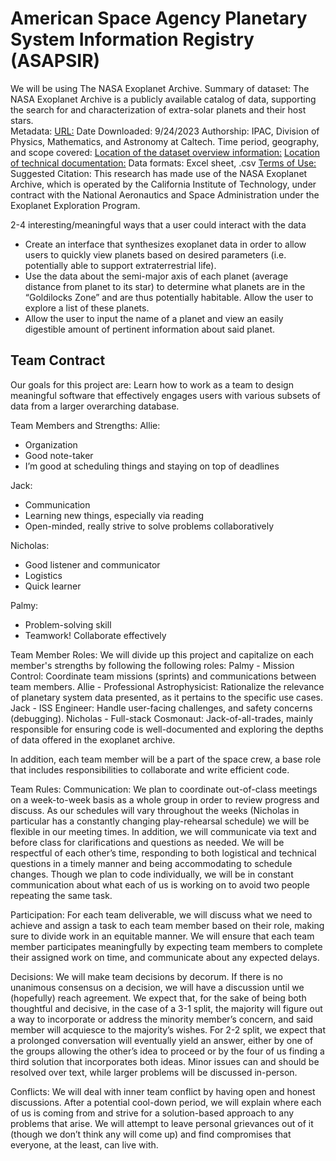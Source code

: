 # **American Space Agency Planetary System Information Registry (ASAPSIR)**
We will be using The NASA Exoplanet Archive.
Summary of dataset: The NASA Exoplanet Archive is a publicly available catalog of data, supporting the search for and characterization of extra-solar planets and their host stars.   
Metadata: 
[URL:](https://exoplanetarchive.ipac.caltech.edu/cgi-bin/TblView/nph-tblView?app=ExoTbls&config=PSCompPars)
Date Downloaded: 9/24/2023
Authorship: IPAC, Division of Physics, Mathematics, and Astronomy at Caltech.
Time period, geography, and scope covered: 
[Location of the dataset overview information:](https://exoplanetarchive.ipac.caltech.edu/docs/data.html)
[Location of technical documentation:](https://exoplanetarchive.ipac.caltech.edu/applications/DocSet/index.html?doctree=/docs/docmenu.xml&startdoc=item_1_01)
Data formats: Excel sheet, .csv 
[Terms of Use:](https://exoplanetarchive.ipac.caltech.edu/docs/privacy.html)
Suggested Citation: 
This research has made use of the NASA Exoplanet Archive, which is operated by the California Institute of Technology, under contract with the National Aeronautics and Space Administration under the Exoplanet Exploration Program.

2-4 interesting/meaningful ways that a user could interact with the data
- Create an interface that synthesizes exoplanet data in order to   allow users to quickly view planets based on desired parameters (i.e. potentially able to support extraterrestrial life). 
- Use the data about the semi-major axis of each planet (average distance from planet to its star) to determine what planets are in the “Goldilocks Zone” and are thus potentially habitable. Allow the user to explore a list of these planets.
- Allow the user to input the name of a planet and view an easily digestible amount of pertinent information about said planet.

## **Team Contract**

Our goals for this project are: Learn how to work as a team to design meaningful software that effectively engages users with various subsets of data from a larger overarching database. 

Team Members and Strengths:
Allie:
- Organization
- Good note-taker
- I’m good at scheduling things and staying on top of deadlines

Jack: 
- Communication 
- Learning new things, especially via reading
- Open-minded, really strive to solve problems collaboratively 

Nicholas:
- Good listener and communicator 
- Logistics 
- Quick learner

Palmy:
- Problem-solving skill
- Teamwork! Collaborate effectively

Team Member Roles:
We will divide up this project and capitalize on each member's strengths by following the following roles:
Palmy - Mission Control: Coordinate team missions (sprints) and communications between team members.
Allie - Professional Astrophysicist: Rationalize the relevance of planetary system data presented, as it pertains to the specific use cases. 
Jack - ISS Engineer: Handle user-facing challenges, and safety concerns (debugging). 
Nicholas - Full-stack Cosmonaut:  Jack-of-all-trades, mainly responsible for ensuring code is well-documented and exploring the depths of data offered in the exoplanet archive.

In addition, each team member will be a part of the space crew, a base role that includes responsibilities to collaborate and write efficient code.

Team Rules:
Communication:
We plan to coordinate out-of-class meetings on a week-to-week basis as a whole group in order to review progress and discuss. As our schedules will vary throughout the weeks (Nicholas in particular has a constantly changing play-rehearsal schedule) we will be flexible in our meeting times. 
In addition, we will communicate via text and before class for clarifications and questions as needed.
We will be respectful of each other’s time, responding to both logistical and technical questions in a timely manner and being accommodating to schedule changes. Though we plan to code individually, we will be in constant communication about what each of us is working on to avoid two people repeating the same task.

Participation:
For each team deliverable, we will discuss what we need to achieve and assign a task to each team member based on their role, making sure to divide work in an equitable manner. We will ensure that each team member participates meaningfully by expecting team members to complete their assigned work on time, and communicate about any expected delays.

Decisions:
We will make team decisions by decorum. If there is no unanimous consensus on a decision, we will have a discussion until we (hopefully) reach agreement. We expect that, for the sake of being both thoughtful and decisive, in the case of a 3-1 split, the majority will figure out a way to incorporate or address the minority member’s concern, and said member will acquiesce to the majority’s wishes. For 2-2 split, we expect that a prolonged conversation will eventually yield an answer, either by one of the groups allowing the other’s idea to proceed or by the four of us finding a third solution that incorporates both ideas. Minor issues can and should be resolved over text, while larger problems will be discussed in-person.

Conflicts:
We will deal with inner team conflict by having open and honest discussions. After a potential cool-down period, we will explain where each of us is coming from and strive for a solution-based approach to any problems that arise. We will attempt to leave personal grievances out of it (though we don’t think any will come up) and find compromises that everyone, at the least, can live with.
